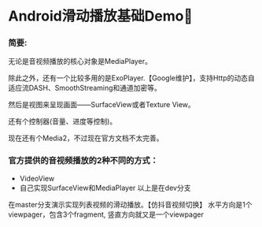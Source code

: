 # Android滑动播放基础Demo:vhs:


### 简要:

无论是音视频播放的核心对象是MediaPlayer。

除此之外，还有一个比较多用的是ExoPlayer.【Google维护】，支持Http的动态自适应流DASH、SmoothStreaming和通道加密等。

然后是视图来呈现画面——SurfaceView或者Texture View。

还有个控制器(音量、进度等控制)。

现在还有个Media2，不过现在官方文档不太完善。

### 官方提供的音视频播放的2种不同的方式：

- VideoView
- 自己实现SurfaceView和MediaPlayer
以上是在dev分支

在master分支演示实现列表视频的滑动播放。【仿抖音视频切换】
水平方向是1个viewpager，包含3个fragment,
竖直方向就又是一个viewpager
